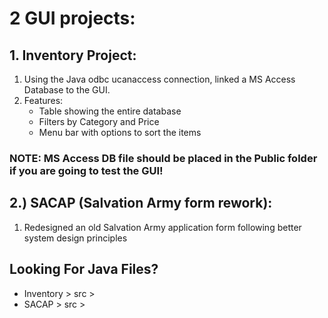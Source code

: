 # 2 GUI projects:
## 1. Inventory Project:
   1. Using the Java odbc ucanaccess connection, linked a MS Access Database to the GUI.
   1. Features: 
      * Table showing the entire database
      * Filters by Category and Price
      * Menu bar with options to sort the items

###   NOTE: MS Access DB file should be placed in the Public folder if you are going to test the GUI! 
  
## 2.) SACAP (Salvation Army form rework):
   1. Redesigned an old Salvation Army application form following better system design principles
   
## Looking For Java Files?
   * Inventory > src >
   * SACAP > src > 
